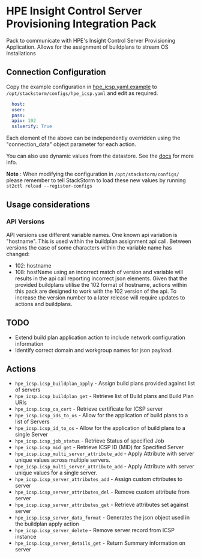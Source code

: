 # HPE Insight Control Server Provisioning Integration Pack

Pack to communicate with HPE's Insight Control Server Provisioning Application. Allows for the assignment of buildplans to stream OS Installations 

## Connection Configuration

Copy the example configuration in [hpe_icsp.yaml.example](./hpe_icsp.yaml.example)
to `/opt/stackstorm/configs/hpe_icsp.yaml` and edit as required.

```yaml
  host:
  user:
  pass:
  apiv: 102
  sslverify: True
```
Each element of the above can be independently overridden using the "connection_data" object parameter for each action.

You can also use dynamic values from the datastore. See the
[docs](https://docs.stackstorm.com/reference/pack_configs.html) for more info.

**Note** : When modifying the configuration in `/opt/stackstorm/configs/` please
           remember to tell StackStorm to load these new values by running
           `st2ctl reload --register-configs`

## Usage considerations
### API Versions
API versions use different variable names. One known api variation is "hostname". This is used within the buildplan assignment api call.
Between versions the case of some characters within the variable name has changed:
* 102: hostname
* 108: hostName
using an incorrect match of version and variable will results in the api call reporting incorrect json elements. Given that the provided buildplans utilise the 102 format of hostname, actions within this pack are designed to work with the 102 version of the api.
To increase the version number to a later release will require updates to actions and buildplans.

## TODO
* Extend build plan application action to include network configuration information
* Identify correct domain and workgroup names for json payload.

## Actions

* `hpe_icsp.icsp_buildplan_apply` - Assign build plans provided against list of servers
* `hpe_icsp.icsp_buildplan_get` - Retrieve list of Build plans and Build Plan URIs
* `hpe_icsp.icsp_ca_cert` - Retrieve certificate for ICSP server
* `hpe_icsp.icsp_ids_to_os` - Allow for the application of build plans to a list of Servers
* `hpe_icsp.icsp_id_to_os` - Allow for the application of build plans to a single Server
* `hpe_icsp.icsp_job_status` - Retrieve Status of specified Job
* `hpe_icsp.icsp_mid_get` - Retrieve ICSP ID (MID) for Specified Server
* `hpe_icsp.icsp_multi_server_attribute_add` - Apply Attribute with server unique values across multiple servers.
* `hpe_icsp.icsp_multi_server_attribute_add` - Apply Attribute with server unique values for a single server.
* `hpe_icsp.icsp_server_attributes_add` - Assign custom cttributes to server
* `hpe_icsp.icsp_server_attributes_del` - Remove custom attribute from server
* `hpe_icsp.icsp_server_attributes_get` - Retrieve attributes set against server
* `hpe_icsp.icsp_server_data_format` - Generates the json object used in the buildplan apply action
* `hpe_icsp.icsp_server_delete` - Remove server record from ICSP instance
* `hpe_icsp.icsp_server_details_get` - Return Summary information on server
